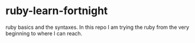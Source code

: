 # ruby-learn-fortnight
ruby basics and the syntaxes.
In this repo I am trying the ruby from the very beginning to where I can reach.
